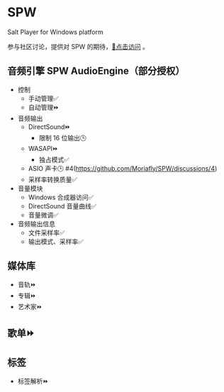# SPW
Salt Player for Windows platform

参与社区讨论，提供对 SPW 的期待，[🔗点击访问](https://github.com/Moriafly/SPW/discussions) 。

## 音频引擎 SPW AudioEngine（部分授权）

- 控制
  - 手动管理✅
  - 自动管理⏩
- 音频输出
  - DirectSound⏩
    - 限制 16 位输出🕒
  - WASAPI⏩
    - 独占模式✅
  - ASIO 声卡🕒 #4(https://github.com/Moriafly/SPW/discussions/4)
  - 采样率转换质量✅
- 音量模块
  - Windows 合成器访问✅
  - DirectSound 音量曲线✅
  - 音量微调✅
- 音频输出信息
  - 文件采样率✅
  - 输出模式、采样率✅

## 媒体库

- 音轨⏩
- 专辑⏩
- 艺术家⏩

## 歌单⏩

## 标签

- 标签解析⏩
